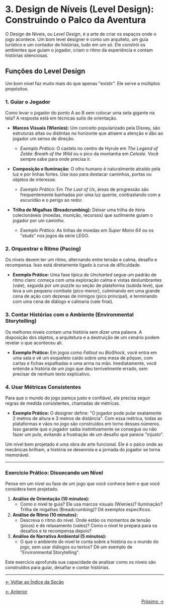# 3. Design de Níveis (Level Design): Construindo o Palco da Aventura

O Design de Níveis, ou *Level Design*, é a arte de criar os espaços onde o jogo acontece. Um bom level designer é como um arquiteto, um guia turístico e um contador de histórias, tudo em um só. Ele constrói os ambientes que guiam o jogador, criam o ritmo da experiência e contam histórias silenciosas.

## Funções do Level Design

Um bom nível faz muito mais do que apenas "existir". Ele serve a múltiplos propósitos.

### 1. Guiar o Jogador

Como levar o jogador do ponto A ao B sem colocar uma seta gigante na tela? A resposta está em técnicas sutis de orientação.

-   **Marcos Visuais (Wienies):** Um conceito popularizado pela Disney, são estruturas altas ou distintas no horizonte que atraem a atenção e dão ao jogador um senso de direção.
    -   *Exemplo Prático:* O castelo no centro de Hyrule em *The Legend of Zelda: Breath of the Wild* ou o pico da montanha em *Celeste*. Você sempre sabe para onde precisa ir.

-   **Composição e Iluminação:** O olho humano é naturalmente atraído pela luz e por linhas fortes. Use isso para destacar caminhos, portas ou objetos de interesse.
    -   *Exemplo Prático:* Em *The Last of Us*, áreas de progressão são frequentemente banhadas por uma luz quente, contrastando com a escuridão e o perigo ao redor.

-   **Trilha de Migalhas (Breadcrumbing):** Deixar uma trilha de itens colecionáveis (moedas, munição, recursos) que sutilmente guiam o jogador por um caminho.
    -   *Exemplo Prático:* As linhas de moedas em *Super Mario 64* ou os "studs" nos jogos da série LEGO.

### 2. Orquestrar o Ritmo (Pacing)

Os níveis devem ter um ritmo, alternando entre tensão e calma, desafio e recompensa. Isso está diretamente ligado à curva de dificuldade.

-   **Exemplo Prático:** Uma fase típica de *Uncharted* segue um padrão de ritmo claro: começa com uma exploração calma e vistas deslumbrantes (vale), seguida por um puzzle ou seção de plataforma (subida leve), que leva a um pequeno combate (pico menor), culminando em uma grande cena de ação com dezenas de inimigos (pico principal), e terminando com uma cena de diálogo e calmaria (vale final).

### 3. Contar Histórias com o Ambiente (Environmental Storytelling)

Os melhores níveis contam uma história sem dizer uma palavra. A disposição dos objetos, a arquitetura e a destruição de um cenário podem revelar o que aconteceu ali.

-   **Exemplo Prático:** Em jogos como *Fallout* ou *BioShock*, você entra em uma sala e vê um esqueleto caído sobre uma mesa de pôquer, com cartas e fichas espalhadas e uma arma na mão. Imediatamente, você entende a história de um jogo que deu terrivelmente errado, sem precisar de nenhum texto explicativo.

### 4. Usar Métricas Consistentes

Para que o mundo do jogo pareça justo e confiável, ele precisa seguir regras de medida consistentes, chamadas de métricas.

-   **Exemplo Prático:** O designer define: "O jogador pode pular exatamente 2 metros de altura e 3 metros de distância". Com essa métrica, todas as plataformas e vãos no jogo são construídos em torno desses números. Isso garante que o jogador saiba instintivamente se consegue ou não fazer um pulo, evitando a frustração de um desafio que parece "injusto".

Um nível bem projetado é uma obra de arte funcional. Ele é o palco onde as mecânicas brilham, a história se desenrola e a jornada do jogador se torna memorável.

---

### Exercício Prático: Dissecando um Nível

Pense em um nível ou fase de um jogo que você conhece bem e que você considera bem projetado.

1.  **Análise de Orientação (10 minutos):**
    *   Como o nível te guia? Ele usa marcos visuais (Wienies)? Iluminação? Trilha de migalhas (Breadcrumbing)? Dê exemplos específicos.
2.  **Análise de Ritmo (10 minutos):**
    *   Descreva o ritmo do nível. Onde estão os momentos de tensão (picos) e de relaxamento (vales)? Como o nível te prepara para os desafios e te recompensa depois?
3.  **Análise de Narrativa Ambiental (5 minutos):**
    *   O que o ambiente do nível te conta sobre a história ou o mundo do jogo, sem usar diálogos ou textos? Dê um exemplo de "Environmental Storytelling".

Este exercício aprofunda sua capacidade de analisar como os níveis são construídos para guiar, desafiar e contar histórias.

---
<p align="left">
   <a href="../../README.md"><- Voltar ao Índice da Seção</a>
</p>
<p align="left">
   <a href="2.Curvas_de_Dificuldade_e_Aprendizagem.md"><- Anterior</a>
</p>
<p align="right">
   <a href="4.Narrativa_e_Construcao_de_Mundo.md">Próximo -></a>
</p>